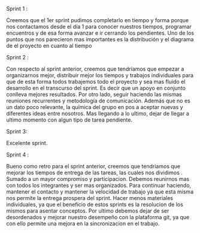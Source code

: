
Sprint 1 :

Creemos que el 1er sprint pudimos completarlo en tiempo y forma porque nos contactamos desde el día 1 para conocer nuestros tiempos, programar encuentros y de esa forma avanzar e ir cerrando los pendientes.
Uno de los puntos que nos parecieron mas importantes es la distribución y el diagrama de el proyecto en cuanto al tiempo

Sprint 2 :

Con respecto al sprint anterior, creemos que tendríamos que empezar a  organizarnos mejor, distribuir mejor los tiempos y trabajos individuales para que de esta forma todos trabajemos todo el proyecto y sea mas fluido el desarrollo en el transcurso del sprint. Es decir que un apoyo en conjunto conlleva mejores resultados. Por otro lado, seguir haciendo las mismas reuniones recurrentes y metodología de comunicación. Además que no es un dato poco relevante, la química del grupo en pos a  aceptar nuevas y diferentes ideas entre nosotros. Mas llegando a lo ultimo, dejar de llegar a ultimo momento  con algun tipo de tarea pendiente.

Sprint 3:

Excelente sprint.



Sprint 4 :

Bueno como retro para el sprint anterior, creemos que tendriamos que mejorar los tiempos de entrega de las tareas, las cuales nos dividimos . Sumado a un mayor compromiso  y participacion. Debemos reunirnos mas con todos los integrantes y ser mas organizados. Para continuar haciendo, mantener el contacto y mantener la velocidad de trabajo ya que esta misma nos permite la entrega prospera del sprint.  Hacer menos materiales individuales, ya que el beneficio de estos sprints es la resolucion de los mismos para asentar conceptos. Por ultimo debemos dejar de ser desordenados y mejorar nuestro desempeño con la plataforma git, ya que con ello permite una mejora en la sincronizacion en el trabajo.
